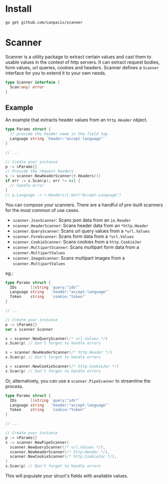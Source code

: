 # Install

```shell
go get github.com/canpacis/scanner
```

# Scanner

Scanner is a utility package to extract certain values and cast them to usable values in the context of http servers. It can extract request bodies, form values, url queries, cookies and headers. Scanner defines a `Scanner` interface for you to extend it to your own needs.

```go
type Scanner interface {
  Scan(any) error
}
```

## Example

An example that extracts header values from an `http.Header` object.

```go
type Params struct {
  // provide the header name in the field tag
  Language string `header:"accept-language"`
}

// ...

// Create your instance
p := &Params{}
// Provide the request headers
s := scanner.NewHeaderScanner(r.Headers())
if err := s.Scan(p); err != nil {
  // handle error
}
// p.Language -> r.Headers().Get("Accept-Language")
```

You can compose your scanners. There are a handful of pre-built scanners for the most common of use cases.

- `scanner.JsonScanner`: Scans json data from an `io.Reader`
- `scanner.HeaderScanner`: Scans header data from an `*http.Header`
- `scanner.QueryScanner`: Scans url query values from a `*url.Values`
- `scanner.FormScanner`: Scans form data from a `*url.Values`
- `scanner.CookieScanner`: Scans cookies from a `http.CookieJar`
- `scanner.MultipartScanner`: Scans multipart form data from a `scanner.MultipartValues`
- `scanner.ImageScanner`: Scans multipart images from a `scanner.MultipartValues`

eg.:

```go
type Params struct {
  IDs      []string `query:"ids"`
  Language string   `header:"accept-language"`
  Token    string   `cookie:"token"`
}

// ...

// Create your instance
p := &Params{}
var s scanner.Scanner

s = scanner.NewQueryScanner(/* url.Values */)
s.Scan(p) // Don't forget to handle errors

s = scanner.NewHeaderScanner(/* http.Header */)
s.Scan(p) // Don't forget to handle errors

s = scanner.NewCookieScanner(/* http.CookieJar */)
s.Scan(p) // Don't forget to handle errors
```

Or, alternatively, you can use a `scanner.PipeScanner` to streamline the process.

```go
type Params struct {
  IDs      []string `query:"ids"`
  Language string   `header:"accept-language"`
  Token    string   `cookie:"token"`
}

// ...

// Create your instance
p := &Params{}
s := scanner.NewPipeScanner(
  scanner.NewQueryScanner(/* url.Values */),
  scanner.NewHeaderScanner(/* http.Header */),
  scanner.NewCookieScanner(/* http.CookieJar */),
)
s.Scan(p) // Don't forget to handle errors
```

This will populate your struct's fields with available values.